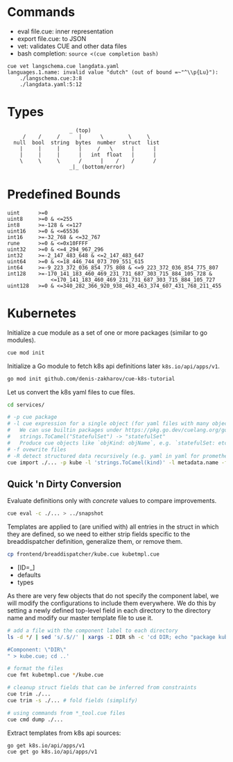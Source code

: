 # Commands
- eval file.cue: inner representation
- export file.cue: to JSON
- vet: validates CUE and other data files
- bash completion: `source <(cue completion bash)`

```
cue vet langschema.cue langdata.yaml 
languages.1.name: invalid value "dutch" (out of bound =~"^\\p{Lu}"):
    ./langschema.cue:3:8
    ./langdata.yaml:5:12
```

# Types

```
                    _ (top)
     /    /     /      |      \        \     \
  null  bool  string  bytes  number  struct  list
    |     |     |      |     /   \      |      |
    |     |     |      |   int  float   |      |
    \     \     \      /      |    /    /      /
                    _|_ (bottom/error)
```

# Predefined Bounds
```
uint      >=0
uint8     >=0 & <=255
int8      >=-128 & <=127
uint16    >=0 & <=65536
int16     >=-32_768 & <=32_767
rune      >=0 & <=0x10FFFF
uint32    >=0 & <=4_294_967_296
int32     >=-2_147_483_648 & <=2_147_483_647
uint64    >=0 & <=18_446_744_073_709_551_615
int64     >=-9_223_372_036_854_775_808 & <=9_223_372_036_854_775_807
int128    >=-170_141_183_460_469_231_731_687_303_715_884_105_728 &
              <=170_141_183_460_469_231_731_687_303_715_884_105_727
uint128   >=0 & <=340_282_366_920_938_463_463_374_607_431_768_211_455
```

# Kubernetes
Initialize a cue module as a set of one or more packages (similar to go modules).
```sh
cue mod init
```

Initialize a Go module to fetch k8s api definitions later `k8s.io/api/apps/v1`.
```sh
go mod init github.com/denis-zakharov/cue-k8s-tutorial
```

Let us convert the k8s yaml files to cue files.
```sh
cd services/

# -p cue package
# -l cue expression for a single object (for yaml files with many objects)`
#   We can use builtin packages under https://pkg.go.dev/cuelang.org/go/pkg, e.g.
#   strings.ToCamel("StatefulSet") -> "statefulSet"
#   Produce cue objects like `objKind: objName`, e.g. `statefulSet: etcd`
# -f ovewrite files
# -R detect structured data recursively (e.g. yaml in yaml for prometheus rules)
cue import ./... -p kube -l 'strings.ToCamel(kind)' -l metadata.name -f -R
```

## Quick 'n Dirty Conversion
Evaluate definitions only with *concrete* values to compare improvements.
```sh
cue eval -c ./... > ../snapshot
```

Templates are applied to (are unified with) all entries in the struct in which they are defined,
so we need to either strip fields specific to the breaddispatcher definition, generalize them,
or remove them.

```sh
cp frontend/breaddispatcher/kube.cue kubetmpl.cue
```

- [ID=_]
- defaults
- types

As there are very few objects that do not specify the component label, we will modify the configurations
to include them everywhere. We do this by setting a newly defined top-level field in each directory
to the directory name and modify our master template file to use it.

```sh
# add a file with the component label to each directory
ls -d */ | sed 's/.$//' | xargs -I DIR sh -c 'cd DIR; echo "package kube

#Component: \"DIR\"
" > kube.cue; cd ..'

# format the files
cue fmt kubetmpl.cue */kube.cue

# cleanup struct fields that can be inferred from constraints
cue trim ./...
cue trim -s ./... # fold fields (simplify)

# using commands from *_tool.cue files
cue cmd dump ./...
```

Extract templates from k8s api sources:

```sh
go get k8s.io/api/apps/v1
cue get go k8s.io/api/apps/v1
```